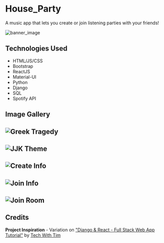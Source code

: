# House_Party

A music app that lets you create or join listening parties with your friends! 

![banner_image](https://i.imgur.com/S8I1QNd.png)

## Technologies Used
* HTML/JS/CSS
* Bootstrap
* ReactJS
* Material-UI
* Python
* Django
* SQL
* Spotify API

## Image Gallery
![Greek Tragedy](https://i.imgur.com/Sp3PZLF.png)
---
![JJK Theme](https://i.imgur.com/mjyX2hq.png)
---
![Create Info](https://i.imgur.com/40MJU9n.png)
---
![Join Info](https://i.imgur.com/3b4DLpl.png)
---
![Join Room](https://i.imgur.com/16cbukD.png)
---

## Credits
**Project Inspiration** - Variation on ["Django & React - Full Stack Web App Tutorial"](https://www.youtube.com/watch?v=JD-age0BPVo&list=PLzMcBGfZo4-kCLWnGmK0jUBmGLaJxvi4j) by [Tech With Tim](https://www.youtube.com/@TechWithTim)
